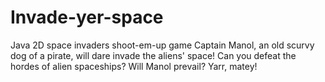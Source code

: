 # Invade-yer-space
Java 2D space invaders shoot-em-up game
Captain Manol, an old scurvy dog of a pirate, will dare invade the aliens' space! Can you defeat the hordes of alien spaceships? Will Manol prevail? Yarr, matey!
